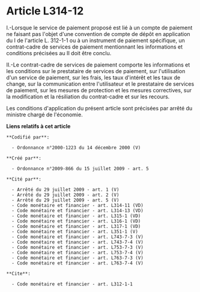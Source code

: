 # Article L314-12

I.-Lorsque le service de paiement proposé est lié à un compte de paiement ne faisant pas l'objet d'une convention de compte
de dépôt en application du I de l'article L. 312-1-1 ou à un instrument de paiement spécifique, un contrat-cadre de services
de paiement mentionnant les informations et conditions précisées au II doit être conclu. 

II.-Le contrat-cadre de services de paiement comporte les informations et les conditions sur le prestataire de services de
paiement, sur l'utilisation d'un service de paiement, sur les frais, les taux d'intérêt et les taux de change, sur la
communication entre l'utilisateur et le prestataire de services de paiement, sur les mesures de protection et les mesures
correctives, sur la modification et la résiliation du contrat-cadre et sur les recours. 

Les conditions d'application du présent article sont précisées par arrêté du ministre chargé de l'économie.

**Liens relatifs à cet article**

	**Codifié par**:

	  - Ordonnance n°2000-1223 du 14 décembre 2000 (V)

	**Créé par**:

	  - Ordonnance n°2009-866 du 15 juillet 2009 - art. 5

	**Cité par**:

	  - Arrêté du 29 juillet 2009 - art. 1 (V)
	  - Arrêté du 29 juillet 2009 - art. 2 (V)
	  - Arrêté du 29 juillet 2009 - art. 5 (V)
	  - Code monétaire et financier - art. L314-11 (VD)
	  - Code monétaire et financier - art. L314-13 (VD)
	  - Code monétaire et financier - art. L315-1 (VD)
	  - Code monétaire et financier - art. L316-1 (VD)
	  - Code monétaire et financier - art. L317-1 (VD)
	  - Code monétaire et financier - art. L351-1 (V)
	  - Code monétaire et financier - art. L743-7-3 (V)
	  - Code monétaire et financier - art. L743-7-4 (V)
	  - Code monétaire et financier - art. L753-7-3 (V)
	  - Code monétaire et financier - art. L753-7-4 (V)
	  - Code monétaire et financier - art. L763-7-3 (V)
	  - Code monétaire et financier - art. L763-7-4 (V)

	**Cite**:

	  - Code monétaire et financier - art. L312-1-1
